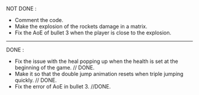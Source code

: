 NOT DONE :

- Comment the code.
- Make the explosion of the rockets damage in a matrix.
- Fix the AoE of bullet 3 when the player is close to the explosion.

------------------------------------------------------------------------------------------------------
DONE :
	
- Fix the issue with the heal popping up when the health is set at the beginning of the game. // DONE.
- Make it so that the double jump animation resets when triple jumping quickly. // DONE.
- Fix the error of AoE in bullet 3. //DONE.
